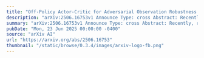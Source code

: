 ```yaml
---
title: "Off-Policy Actor-Critic for Adversarial Observation Robustness: Virtual Alternative Training via Symmetric Policy Evaluation"
description: "arXiv:2506.16753v1 Announce Type: cross Abstract: Recently, robust reinforcement learning (RL) methods designed to handle adversarial input observations have received significant attention, motivated by RL's inherent vulnerabilities. While existing approaches have demonstrated reasonable success, addressing worst-case scenarios over long time horizons requires both minimizing the agent's cumulative rewards for adversaries and training agents to counteract them through alternating learning. However, this process introduces mutual dependencies between the agent and the adversary, making interactions with the environment inefficient and hindering the development of off-policy methods. In this work, we propose a novel off-policy method that eliminates the need for additional environmental interactions by reformulating adversarial learning as a soft-constrained optimization problem. Our approach is theoretically supported by the symmetric property of policy evaluation between the agent and the adversary. The implementation is available at https://github.com/nakanakakosuke/VALT_SAC."
summary: "arXiv:2506.16753v1 Announce Type: cross Abstract: Recently, robust reinforcement learning (RL) methods designed to handle adversarial input observations have received significant attention, motivated by RL's inherent vulnerabilities. While existing approaches have demonstrated reasonable success, addressing worst-case scenarios over long time horizons requires both minimizing the agent's cumulative rewards for adversaries and training agents to counteract them through alternating learning. However, this process introduces mutual dependencies between the agent and the adversary, making interactions with the environment inefficient and hindering the development of off-policy methods. In this work, we propose a novel off-policy method that eliminates the need for additional environmental interactions by reformulating adversarial learning as a soft-constrained optimization problem. Our approach is theoretically supported by the symmetric property of policy evaluation between the agent and the adversary. The implementation is available at https://github.com/nakanakakosuke/VALT_SAC."
pubDate: "Mon, 23 Jun 2025 00:00:00 -0400"
source: "arXiv AI"
url: "https://arxiv.org/abs/2506.16753"
thumbnail: "/static/browse/0.3.4/images/arxiv-logo-fb.png"
---
```



